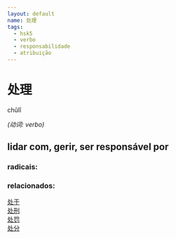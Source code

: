 ```yaml
--- 
layout: default
name: 处理 
tags: 
  - hsk5
  - verbo
  - responsabilidade
  - atribuição
--- 
```

# 处理 
chǔlǐ  
 
*(动词: verbo)*  
## lidar com, gerir, ser responsável por 
### radicais: 
### relacionados: 
[处于](/outras/处于)  
[处刑](/outras/处刑)  
[处罚](/outras/处罚)  
[处分](/hsk6/处分)  
